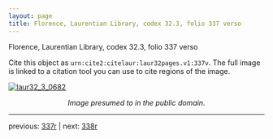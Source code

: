 ```yaml
---
layout: page
title: Florence, Laurentian Library, codex 32.3, folio 337 verso
---
```


Florence, Laurentian Library, codex 32.3, folio 337 verso

Cite this object as `urn:cite2:citelaur:laur32pages.v1:337v`.  The full image is linked to a citation tool you can use to cite regions of the image.

[![laur32_3_0682](http://www.homermultitext.org/iipsrv?IIIF=/project/homer/pyramidal/deepzoom/citelaur/laur32imgs/v1/laur32_3_0682.tif/full/800,/0/default.jpg)](http://www.homermultitext.org/ict2/?urn=urn:cite2:citelaur:laur32imgs.v1:laur32_3_0682) 

<p style="text-align: center; font-style: italic;">Image presumed to in the public domain.</p>

---

previous: [337r](../337r/) | next: [338r](../338r/)
